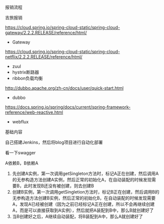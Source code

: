 报销流程

吉旅报销





https://cloud.spring.io/spring-cloud-static/spring-cloud-gateway/2.2.2.RELEASE/reference/html/

- Gateway

https://cloud.spring.io/spring-cloud-static/spring-cloud-netflix/2.2.2.RELEASE/reference/html/

- zuul
- hystrix断路器
- ribbon负载均衡

http://dubbo.apache.org/zh-cn/docs/user/quick-start.html

- dubbo

https://docs.spring.io/spring/docs/current/spring-framework-reference/web-reactive.html

- webflux

基础内容











自己搭建Jenkins，然后将blog项目进行自动化部署

看一下swagger







A依赖B，B依赖A

1. 先创建A实例，第一次调用getSingleton方法时，标记A正在创建，然后调用A的无参构造方法创建A实例，然后正常的初始化A，在自动装配的时候发现需要B，此时发现B还没有被创建，则去创建B
2. 创建B实例，第一次调用getSingletion方法时，标记B正在创建，然后调用B的无参构造方法创建B实例，然后正常的初始化B，在自动装配的时候发现需要A，发现A已经被创建（因为之前已经标记A正在创建，所以不会再继续创建A，而是可以直接获取到A实例），然后就把A装配到B中，那么B就创建好了
3. 当B创建好之后，A继续自动装配，将B装配到A中，那么A就创建好了

























